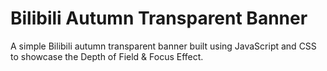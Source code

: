 # Bilibili Autumn Transparent Banner

<p> A simple Bilibili autumn transparent banner built using JavaScript and CSS to showcase the Depth of Field & Focus Effect.
</
